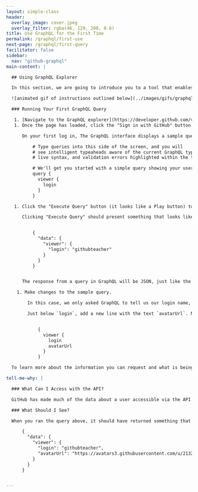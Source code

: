 ```yaml
---
layout: simple-class
header:
  overlay_image: cover.jpeg
  overlay_filter: rgba(46, 129, 200, 0.6)
title: Use GraphQL for the First Time
permalink: /graphql/first-use
next-page: /graphql/first-query
facilitator: false
sidebar:
  nav: "github-graphql"
main-content: |

  ## Using GraphQL Explorer

  In this section, we are going to introduce you to a tool that enables you to experiment with GraphQL quickly and easily.

  ![animated gif of instructions outlined below](../images/gifs/graphql/first-query.gif)

  ### Running Your First GraphQL Query

   1. [Navigate to the GraphQL explorer](https://developer.github.com/v4/explorer/).
   1. Once the page has loaded, click the "Sign in with GitHub" button. If you don't have a GitHub account, [here are some instructions for getting an account setup](https://help.github.com/articles/signing-up-for-a-new-github-account/).  

      On your first log in, The GraphQL interface displays a sample query in the left pane that should look like this:

          # Type queries into this side of the screen, and you will
          # see intelligent typeaheads aware of the current GraphQL type schema,
          # live syntax, and validation errors highlighted within the text.

          # We'll get you started with a simple query showing your username!
          query {
            viewer {
              login
            }
          }

   1. Click the "Execute Query" button (it looks like a Play button) to run the query that is in the left pane and display the results in the right pane.

      Clicking "Execute Query" should present something that looks like this:


          {
            "data": {
              "viewer": {
                "login": "githubteacher"
              }
            }
          }


      The response from a query in GraphQL will be JSON, just like the query itself, and is returned in the exact same format as the request.

    1. Make changes to the sample query.

        In this case, we only asked GraphQL to tell us our login name, but what if we wanted to know more?

        Just below `login`, add a new line with the text `avatarUrl`. Now your query should look like this:


            {
              viewer {
                login
                avatarUrl
              }
            }

  To learn more about the information you can request and what is being returned, check out "Tell me why" below :point_down:.

tell-me-why: |

  ### What Can I Access with the API?

  GitHub has made much of the data about a user accessible via the API. To learn more about the data available to the User object, you can check out the [user reference documents on developer.github.com](https://developer.github.com/v4/reference/object/user/).

  ### What Should I See?

  When you ran the query above, it should have returned something that looks like this:

      {
        "data": {
          "viewer": {
            "login": "githubteacher",
            "avatarUrl": "https://avatars3.githubusercontent.com/u/2132216?v=3"
          }
        }
      }


---
```

